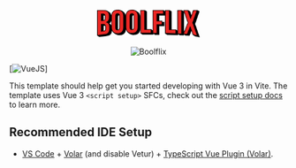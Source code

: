 <p align="center">
  <img src="https://github.com/mattiamoneta/vite-boolflix/blob/master/public/logo.png" alt="Boolflix" height="50px"/>
</p>
<p align="center">
  <img src="https://github.com/mattiamoneta/vite-boolflix/blob/master/thumbnail.gif" alt="Boolflix"/>
</p>

[![VueJS](https://img.shields.io/badge/-VueJS3-4FC08D?logo=vue.js&logoColor=white)]


This template should help get you started developing with Vue 3 in Vite. The template uses Vue 3 `<script setup>` SFCs, check out the [script setup docs](https://v3.vuejs.org/api/sfc-script-setup.html#sfc-script-setup) to learn more.

## Recommended IDE Setup

- [VS Code](https://code.visualstudio.com/) + [Volar](https://marketplace.visualstudio.com/items?itemName=Vue.volar) (and disable Vetur) + [TypeScript Vue Plugin (Volar)](https://marketplace.visualstudio.com/items?itemName=Vue.vscode-typescript-vue-plugin).
